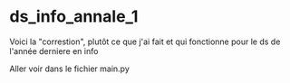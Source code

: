 # ds_info_annale_1

Voici la "correstion", plutôt ce que j'ai fait et qui fonctionne pour le ds de l'année derniere en info

Aller voir dans le fichier main.py
